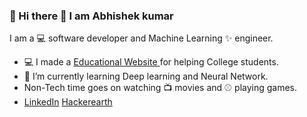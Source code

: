 ### :full_moon_with_face: Hi there :full_moon_with_face: I am Abhishek kumar 

 I am  a :computer: software developer and Machine Learning ✨ engineer.
 - :computer: I made a [Educational Website ](https://www.akubiharcolleges.in/)for helping College students.
 - :space_invader: I’m currently learning Deep learning and Neural Network.
 - Non-Tech time goes on watching :tv: movies and :baseball: playing games.
 -  [LinkedIn](https://www.linkedin.com/feed/)   [Hackerearth](https://www.hackerearth.com/@abhishek7834)
<!-- - 🤔 I’m looking for help with ...
 - 💬 Ask me about ...
 - 📫 How to reach me: ...
 - 😄 Pronouns: ...
 - ⚡ Fun fact: ...ga
 -->
